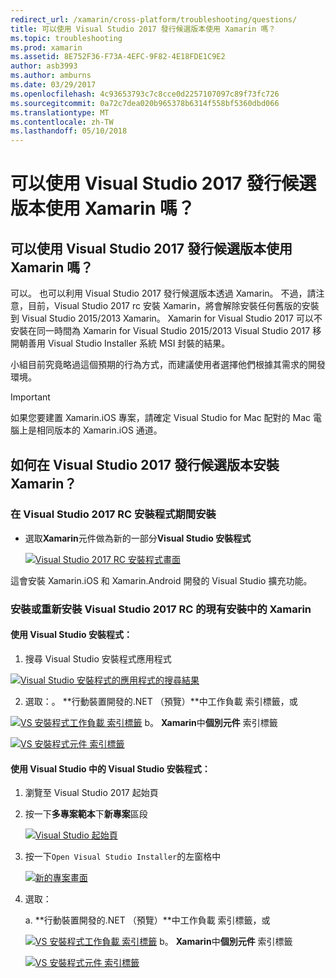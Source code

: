 ```yaml
---
redirect_url: /xamarin/cross-platform/troubleshooting/questions/
title: 可以使用 Visual Studio 2017 發行候選版本使用 Xamarin 嗎？
ms.topic: troubleshooting
ms.prod: xamarin
ms.assetid: 8E752F36-F73A-4EFC-9F82-4E18FDE1C9E2
author: asb3993
ms.author: amburns
ms.date: 03/29/2017
ms.openlocfilehash: 4c93653793c7c8cce0d2257107097c89f73fc726
ms.sourcegitcommit: 0a72c7dea020b965378b6314f558bf5360dbd066
ms.translationtype: MT
ms.contentlocale: zh-TW
ms.lasthandoff: 05/10/2018
---
```

# <a name="can-i-use-visual-studio-2017-release-candidate-with-xamarin"></a>可以使用 Visual Studio 2017 發行候選版本使用 Xamarin 嗎？

## <a name="can-i-use-visual-studio-2017-release-candidate-with-xamarin"></a>可以使用 Visual Studio 2017 發行候選版本使用 Xamarin 嗎？

可以。 也可以利用 Visual Studio 2017 發行候選版本透過 Xamarin。 不過，請注意，目前，Visual Studio 2017 rc 安裝 Xamarin，將會解除安裝任何舊版的安裝到 Visual Studio 2015/2013 Xamarin。 Xamarin for Visual Studio 2017 可以不安裝在同一時間為 Xamarin for Visual Studio 2015/2013 Visual Studio 2017 移開朝善用 Visual Studio Installer 系統 MSI 封裝的結果。

小組目前究竟略過這個預期的行為方式，而建議使用者選擇他們根據其需求的開發環境。 

> [!IMPORTANT]
> 如果您要建置 Xamarin.iOS 專案，請確定 Visual Studio for Mac 配對的 Mac 電腦上是相同版本的 Xamarin.iOS 通道。

## <a name="how-do-i-install-xamarin-to-visual-studio-2017-release-candidate"></a>如何在 Visual Studio 2017 發行候選版本安裝 Xamarin？

### <a name="installing-during-the-visual-studio-2017-rc-installer"></a>在 Visual Studio 2017 RC 安裝程式期間安裝

* 選取**Xamarin**元件做為新的一部分**Visual Studio 安裝程式**

  [![](visualstudio-2017-rc-images/install1-sml.png "Visual Studio 2017 RC 安裝程式畫面")](visualstudio-2017-rc-images/install1-orig.png#lightbox)

這會安裝 Xamarin.iOS 和 Xamarin.Android 開發的 Visual Studio 擴充功能。

### <a name="installing-or-reinstalling-xamarin-in-an-existing-installation-of-visual-studio-2017-rc"></a>安裝或重新安裝 Visual Studio 2017 RC 的現有安裝中的 Xamarin

#### <a name="using-the-visual-studio-installer"></a>使用 Visual Studio 安裝程式：

1. 搜尋 Visual Studio 安裝程式應用程式

  [![](visualstudio-2017-rc-images/reinstall1-sml.png "Visual Studio 安裝程式的應用程式的搜尋結果")](visualstudio-2017-rc-images/reinstall1-orig.png#lightbox)

2. 選取：。 **行動裝置開發的.NET （預覽）**中工作負載 索引標籤，或

  [![](visualstudio-2017-rc-images/reinstall2-sml.png "VS 安裝程式工作負載 索引標籤")](visualstudio-2017-rc-images/reinstall2-orig.png#lightbox) b。 **Xamarin**中**個別元件** 索引標籤

  [![](visualstudio-2017-rc-images/reinstall3-sml.png "VS 安裝程式元件 索引標籤")](visualstudio-2017-rc-images/reinstall3-orig.png#lightbox)

#### <a name="using-the-visual-studio-installer-within-visual-studio"></a>使用 Visual Studio 中的 Visual Studio 安裝程式：
1. 瀏覽至 Visual Studio 2017 起始頁
2. 按一下**多專案範本**下**新專案**區段

    [![](visualstudio-2017-rc-images/reinstall4-sml.png "Visual Studio 起始頁")](visualstudio-2017-rc-images/reinstall4-orig.png#lightbox)
3. 按一下`Open Visual Studio Installer`的左窗格中

    [![](visualstudio-2017-rc-images/reinstall5-sml.png "新的專案畫面")](visualstudio-2017-rc-images/reinstall5-orig.png#lightbox)
4. 選取：
    
    a. **行動裝置開發的.NET （預覽）**中工作負載 索引標籤，或

    [![](visualstudio-2017-rc-images/reinstall2-sml.png "VS 安裝程式工作負載 索引標籤")](visualstudio-2017-rc-images/reinstall2-orig.png#lightbox) b。 **Xamarin**中**個別元件** 索引標籤

    [![](visualstudio-2017-rc-images/reinstall3-sml.png "VS 安裝程式元件 索引標籤")](visualstudio-2017-rc-images/reinstall3-orig.png#lightbox)
